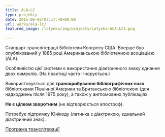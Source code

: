 ```yaml
---
title: ALA-LC
type: projekty
date: 2015-06-05T07:17:48+00:00
url: works/ala-lc/
featured_image: /latynka/img/projecty/Latynka-ALA-LC1.png

---
```

Стандарт транслітерації Бібліотеки Конгресу США. Вперше був опублікований у 1885 році Американською бібліотечною асоціацією (ALA). 

<!--more-->

Особливістю цієї системи є використання діактричного знаку єднання двох символів. (На практиці часто ігнорується.)

Використовується для **транскрибування бібліографічних назв** бібліотеками Північної Америки та Британською бібліотекою (для надходжень після 1975 року), а також у англомовних публікаціях.

**Не є цілком зворотним** (не відтворюється апостроф).

Потребує підтримку Юнікоду (латинка з діактрикою, єднальний діактричний знак).

<a href="http://translit.kh.ua/?tkpn#ala" target="_blank">Програма транслітерації</a>